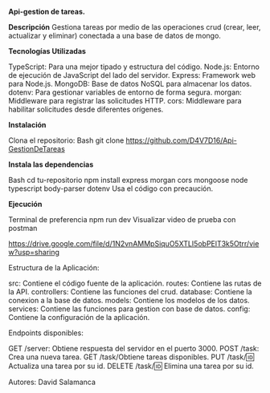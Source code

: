 **Api-gestion de tareas.**

**Descripción**
Gestiona tareas por medio de las operaciones crud (crear, leer, actualizar y eliminar) conectada a una base de datos de mongo.

**Tecnologías Utilizadas**

TypeScript: Para una mejor tipado y estructura del código.
Node.js: Entorno de ejecución de JavaScript del lado del servidor.
Express: Framework web para Node.js.
MongoDB: Base de datos NoSQL para almacenar los datos.
dotenv: Para gestionar variables de entorno de forma segura.
morgan: Middleware para registrar las solicitudes HTTP.
cors: Middleware para habilitar solicitudes desde diferentes orígenes.


**Instalación**

Clona el repositorio:
Bash
git clone https://github.com/D4V7D16/Api-GestionDeTareas

**Instala las dependencias**

Bash
cd tu-repositorio
npm install express morgan cors mongoose node typescript body-parser dotenv
Usa el código con precaución.

**Ejecución**

Terminal de preferencia
npm run dev
Visualizar video de prueba con postman

https://drive.google.com/file/d/1N2vnAMMpSiquO5XTLI5obPElT3k5Otrr/view?usp=sharing

Estructura de la Aplicación:

src: Contiene el código fuente de la aplicación.
routes: Contiene las rutas de la API.
controllers: Contiene las funciones del crud.
database: Contiene la conexion a la base de datos.
models: Contiene los modelos de los datos.
services: Contiene las funciones para gestion con base de datos.
config: Contiene la configuración de la aplicación.

Endpoints disponibles:

GET /server: Obtiene respuesta del servidor en el puerto 3000.
POST /task: Crea una nueva tarea.
GET /task/Obtiene tareas disponibles.
PUT /task/:id: Actualiza una tarea por su id.
DELETE /task/:id: Elimina una tarea por su id.

Autores:
David Salamanca
